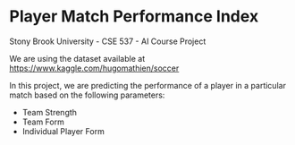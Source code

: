 # Player Match Performance Index
Stony Brook University - CSE 537 - AI Course Project

We are using the dataset available at https://www.kaggle.com/hugomathien/soccer

In this project, we are predicting the performance of a player in a particular match based on the following parameters:
- Team Strength
- Team Form
- Individual Player Form